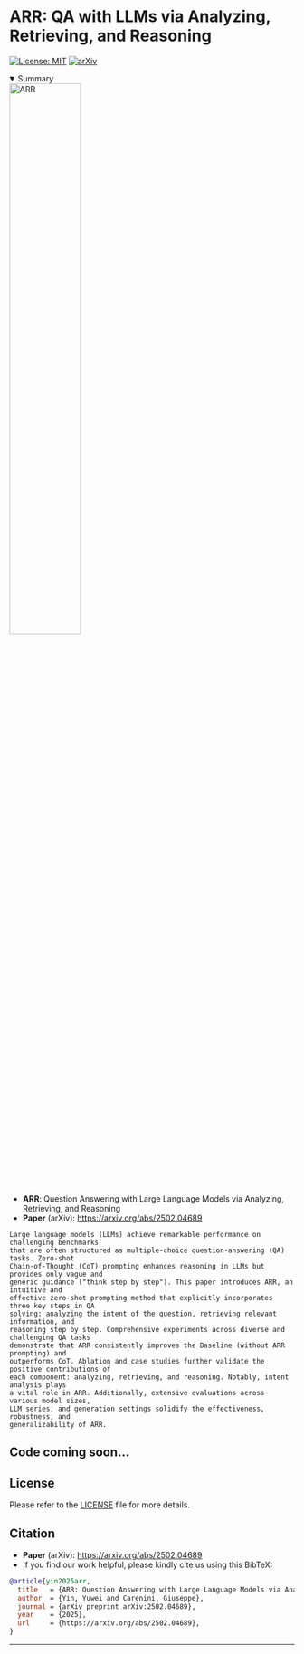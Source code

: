 # ARR: QA with LLMs via Analyzing, Retrieving, and Reasoning

[![License: MIT](https://img.shields.io/badge/License-MIT-yellow.svg)](https://opensource.org/licenses/MIT)
[![arXiv](https://img.shields.io/badge/arXiv-2502.04689-b31b1b.svg)](https://arxiv.org/abs/2502.04689)

<details open><summary>Summary</summary>

<img src="https://yuweiyin.com/files/img/2025-02-15-ARR.jpg" alt="ARR" width="50%" />

* **ARR**: Question Answering with Large Language Models via Analyzing, Retrieving, and Reasoning
* **Paper** (arXiv): https://arxiv.org/abs/2502.04689

```text
Large language models (LLMs) achieve remarkable performance on challenging benchmarks 
that are often structured as multiple-choice question-answering (QA) tasks. Zero-shot 
Chain-of-Thought (CoT) prompting enhances reasoning in LLMs but provides only vague and 
generic guidance ("think step by step"). This paper introduces ARR, an intuitive and 
effective zero-shot prompting method that explicitly incorporates three key steps in QA 
solving: analyzing the intent of the question, retrieving relevant information, and 
reasoning step by step. Comprehensive experiments across diverse and challenging QA tasks 
demonstrate that ARR consistently improves the Baseline (without ARR prompting) and 
outperforms CoT. Ablation and case studies further validate the positive contributions of 
each component: analyzing, retrieving, and reasoning. Notably, intent analysis plays 
a vital role in ARR. Additionally, extensive evaluations across various model sizes, 
LLM series, and generation settings solidify the effectiveness, robustness, and 
generalizability of ARR.
```

</details>

## Code coming soon...

## License

Please refer to the [LICENSE](./LICENSE) file for more details.

## Citation

* **Paper** (arXiv): https://arxiv.org/abs/2502.04689
* If you find our work helpful, please kindly cite us using this BibTeX:

```bibtex
@article{yin2025arr,
  title   = {ARR: Question Answering with Large Language Models via Analyzing, Retrieving, and Reasoning},
  author  = {Yin, Yuwei and Carenini, Giuseppe},
  journal = {arXiv preprint arXiv:2502.04689},
  year    = {2025},
  url     = {https://arxiv.org/abs/2502.04689},
}
```

---
